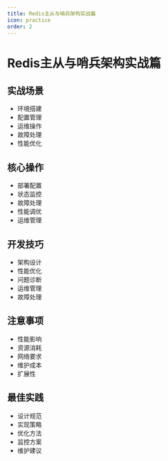 ```yaml
---
title: Redis主从与哨兵架构实战篇
icon: practice
order: 2
---
```


# Redis主从与哨兵架构实战篇

## 实战场景
- 环境搭建
- 配置管理
- 运维操作
- 故障处理
- 性能优化

## 核心操作
- 部署配置
- 状态监控
- 故障处理
- 性能调优
- 运维管理

## 开发技巧
- 架构设计
- 性能优化
- 问题诊断
- 运维管理
- 故障处理

## 注意事项
- 性能影响
- 资源消耗
- 网络要求
- 维护成本
- 扩展性

## 最佳实践
- 设计规范
- 实现策略
- 优化方法
- 监控方案
- 维护建议
